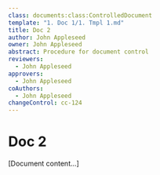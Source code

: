 ```yaml
---
class: documents:class:ControlledDocument
template: "1. Doc 1/1. Tmpl 1.md"
title: Doc 2
author: John Appleseed
owner: John Appleseed
abstract: Procedure for document control
reviewers:
  - John Appleseed
approvers:
  - John Appleseed
coAuthors:
  - John Appleseed
changeControl: cc-124
---
```

# Doc 2

[Document content...]
